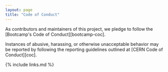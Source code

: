 ```yaml
---
layout: page
title: "Code of Conduct"
---
```

As contributors and maintainers of this project,
we pledge to follow the [Bootcamp's Code of Conduct][bootcamp-coc].

Instances of abusive, harassing, or otherwise unacceptable behavior
may be reported by following the reporting guidelines outlined at [CERN Code of Conduct][coc].

{% include links.md %}
